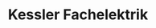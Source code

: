 ---
title: "Kessler Fachelektrik"
url: /froendenberg-ruhr/kessler-fachelektrik/
shop: Elektrisch
---